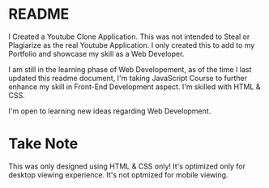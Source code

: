 # README

I Created a Youtube Clone Application. This was not intended to Steal or Plagiarize as the real Youtube Application. I only created this to add to my Portfolio and showcase my skill as a Web Developer.

I am still in the learning phase of Web Developement, as of the time I last updated this readme document, I'm taking JavaScript Course to further enhance my skill in Front-End Development aspect. I'm skilled with HTML & CSS.

I'm open to learning new ideas regarding Web Development.

# Take Note

This was only designed using HTML & CSS only!
It's optimized only for desktop viewing experience. It's not optmized for mobile viewing.
